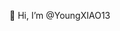 👋 Hi, I’m @YoungXIAO13

<!---
![Overall Stats](https://github-readme-stats.vercel.app/api?username=YoungXIAO13&count_private=true&show_icons=true&hide=contribs)
--->

<!---
- 👀 I’m interested in ...
- 🌱 I’m currently learning ...
- 💞️ I’m looking to collaborate on ...
- 📫 How to reach me ...
--->

<!---
YoungXIAO13/YoungXIAO13 is a ✨ special ✨ repository because its `README.md` (this file) appears on your GitHub profile.
You can click the Preview link to take a look at your changes.
--->
